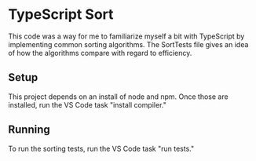 # TypeScript Sort

This code was a way for me to familiarize myself a bit with TypeScript by implementing common sorting algorithms.  The SortTests file gives an idea of how the algorithms compare with regard to efficiency.

## Setup

This project depends on an install of node and npm. Once those are installed, run the VS Code task "install compiler."

## Running

 To run the sorting tests, run the VS Code task "run tests."